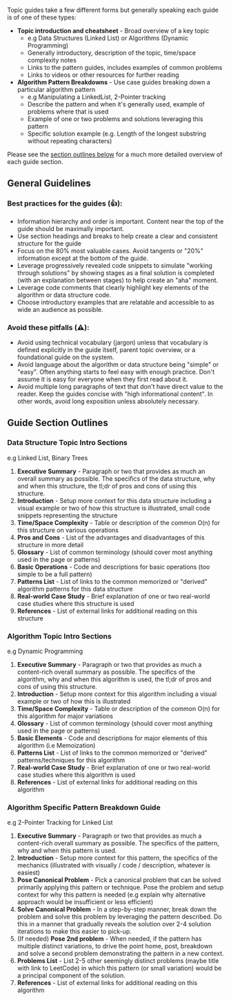 Topic guides take a few different forms but generally speaking each guide is of one of these types:

 * **Topic introduction and cheatsheet** - Broad overview of a key topic
   - e.g Data Structures (Linked List) or Algorithms (Dynamic Programming)
   - Generally introductory, description of the topic, time/space complexity notes
   - Links to the pattern guides, includes examples of common problems
   - Links to videos or other resources for further reading
 * **Algorithm Pattern Breakdowns** - Use case guides breaking down a particular algorithm pattern
   - e.g Manipulating a LinkedList, 2-Pointer tracking
   - Describe the pattern and when it's generally used, example of problems where that is used
   - Example of one or two problems and solutions leveraging this pattern
   - Specific solution example (e.g. Length of the longest substring without repeating characters)

Please see the [section outlines below](#guide-section-outlines) for a much more detailed overview of each guide section.

## General Guidelines

### Best practices for the guides (👍):

 * Information hierarchy and order is important. Content near the top of the guide should be maximally important. 
 * Use section headings and breaks to help create a clear and consistent structure for the guide
 * Focus on the 80% most valuable cases. Avoid tangents or "20%" information except at the bottom of the guide. 
 * Leverage progressively revealed code snippets to simulate "working through solutions" by showing stages as a final solution is completed (with an explanation between stages) to help create an "aha" moment.
 * Leverage code comments that clearly highlight key elements of the algorithm or data structure code.
 * Choose introductory examples that are relatable and accessible to as wide an audience as possible. 

### Avoid these pitfalls (⚠️):

 * Avoid using technical vocabulary (jargon) unless that vocabulary is defined explicitly in the guide itself, parent topic overview, or a foundational guide on the system.
 * Avoid language about the algorithm or data structure being "simple" or "easy". Often anything starts to feel easy with enough practice. Don't assume it is easy for everyone when they first read about it. 
 * Avoid multiple long paragraphs of text that don't have direct value to the reader. Keep the guides concise with "high informational content". In other words, avoid long exposition unless absolutely necessary. 

## Guide Section Outlines

### Data Structure Topic Intro Sections

e.g Linked List, Binary Trees

1. **Executive Summary** - Paragraph or two that provides as much an overall summary as possible. The specifics of the data structure, why and when this structure, the tl;dr of pros and cons of using this structure.
2. **Introduction** - Setup more context for this data structure including a visual example or two of how this structure is illustrated, small code snippets representing the structure
3. **Time/Space Complexity** - Table or description of the common O(n) for this structure on various operations
4. **Pros and Cons** - List of the advantages and disadvantages of this structure in more detail
5. **Glossary** - List of common terminology (should cover most anything used in the page or patterns)
6. **Basic Operations** - Code and descriptions for basic operations (too simple to be a full pattern)
7. **Patterns List** - List of links to the common memorized or "derived" algorithm patterns for this data structure
8. **Real-world Case Study** - Brief explanation of one or two real-world case studies where this structure is used
9. **References** - List of external links for additional reading on this structure

### Algorithm Topic Intro Sections

e.g Dynamic Programming

1. **Executive Summary** - Paragraph or two that provides as much a content-rich overall summary as possible. The specifics of the algorithm, why and when this algorithm is used, the tl;dr of pros and cons of using this structure.
2. **Introduction** - Setup more context for this algorithm including a visual example or two of how this is illustrated
3. **Time/Space Complexity** - Table or description of the common O(n) for this algorithm for major variations
4. **Glossary** - List of common terminology (should cover most anything used in the page or patterns)
5. **Basic Elements** - Code and descriptions for major elements of this algorithm (i.e Memoization)
6. **Patterns List** - List of links to the common memorized or "derived" patterns/techniques for this algorithm
7. **Real-world Case Study** - Brief explanation of one or two real-world case studies where this algorithm is used
8. **References** - List of external links for additional reading on this algorithm

### Algorithm Specific Pattern Breakdown Guide

e.g 2-Pointer Tracking for Linked List

1. **Executive Summary** - Paragraph or two that provides as much a content-rich overall summary as possible. The specifics of the pattern, why and when this pattern is used.
2. **Introduction** - Setup more context for this pattern, the specifics of the mechanics (illustrated with visually / code / description, whatever is easiest)
3. **Pose Canonical Problem** - Pick a canonical problem that can be solved primarily applying this pattern or technique. Pose the problem and setup context for why this pattern is needed (e.g explain why alternative approach would be insufficient or less efficient)
4. **Solve Canonical Problem** - In a step-by-step manner, break down the problem and solve this problem by leveraging the pattern described. Do this in a manner that gradually reveals the solution over 2-4 solution iterations to make this easier to pick-up.
5. (If needed) **Pose 2nd problem** - When needed, if the pattern has multiple distinct variations, to drive the point home, post, breakdown and solve a second problem demonstrating the pattern in a new context. 
6. **Problems List** - List 2-5 other seemingly distinct problems (maybe title with link to LeetCode) in which this pattern (or small variation) would be a principal component of the solution.
7. **References** - List of external links for additional reading on this algorithm
